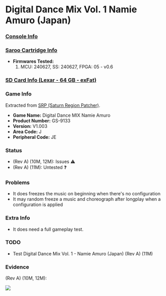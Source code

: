 # Digital Dance Mix Vol. 1 Namie Amuro (Japan)

### [Console Info](../../../../../Info/Consoles/VA13/README.md)

### [Saroo Cartridge Info](../../../../../Info/Cartridges/RetroGameParadiseStore/1.32F/README.md)

- <b>Firmwares Tested:</b>
  1. MCU: 240627, SS: 240627, FPGA: 05 - v0.6

### [SD Card Info (Lexar - 64 GB - exFat)](../../../../../Info/SdCards/Lexar/64GB/exfat/README.md)

### Game Info

Extracted from [SRP (Saturn Region Patcher)](https://segaxtreme.net/resources/saturn-region-patcher.81/download).

- <b>Game Name:</b> Digital Dance MIX Namie Amuro
- <b>Product Number:</b> GS-9133
- <b>Version:</b> V1.003
- <b>Area Code:</b> J
- <b>Peripheral Code:</b> JE

### Status

- (Rev A) (10M, 12M): Issues :warning:
- (Rev A) (11M): Untested :question:

### Problems

- It does freezes the music on beginning when there's no configuration
- It may random freeze a music and choreograph after longplay when a configuration is applied

### Extra Info

- It does need a full gameplay test.

### TODO

- Test Digital Dance Mix Vol. 1 - Namie Amuro (Japan) (Rev A) (11M)

### Evidence

(Rev A) (10M, 12M):

[![](https://img.youtube.com/vi/GrLqtFjVU7k/0.jpg)](https://www.youtube.com/watch?v=GrLqtFjVU7k)
